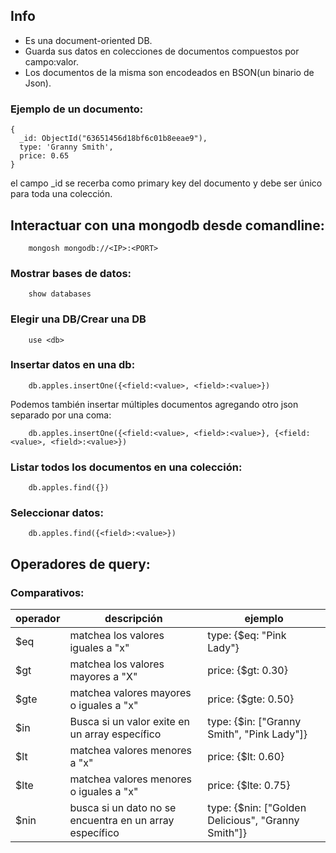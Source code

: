 ## Info

- Es una document-oriented DB.
- Guarda sus datos en colecciones de documentos compuestos por campo:valor.
- Los documentos de la misma son encodeados en BSON(un binario de Json).

### Ejemplo de un documento:

    {
      _id: ObjectId("63651456d18bf6c01b8eeae9"),
      type: 'Granny Smith',
      price: 0.65
    }
    
el campo _id se recerba como primary key del documento y debe ser único para toda una colección.

## Interactuar con una mongodb desde comandline:


        mongosh mongodb://<IP>:<PORT>

### Mostrar bases de datos:

        show databases

### Elegir una DB/Crear una DB

        use <db>

### Insertar datos en una db:

        db.apples.insertOne({<field:<value>, <field>:<value>})

Podemos también insertar múltiples documentos agregando otro json separado por una coma:

        db.apples.insertOne({<field:<value>, <field>:<value>}, {<field:<value>, <field>:<value>})


### Listar todos los documentos en una colección:

        db.apples.find({})


### Seleccionar datos:

        db.apples.find({<field>:<value>})


## Operadores de query:

### Comparativos:

| operador | descripción | ejemplo |
|-----------|-----------|-----------|
| $eq   | matchea los valores iguales a "x"|  type: {$eq: "Pink Lady"}    |
| $gt | matchea los valores mayores a "X"     | price: {$gt: 0.30}     |
| $gte    | matchea valores mayores o iguales a "x"     | price: {$gte: 0.50}    |
| $in    | Busca si un valor exite en un array específico     | type: {$in: ["Granny Smith", "Pink Lady"]}    |
| $lt    | matchea valores menores a "x"    |   price: {$lt: 0.60}   |
| $lte    | matchea valores menores o iguales a "x"     |   price: {$lte: 0.75}   |
| $nin    | busca si un dato no se encuentra en un array específico     |  type: {$nin: ["Golden Delicious", "Granny Smith"]}    |
